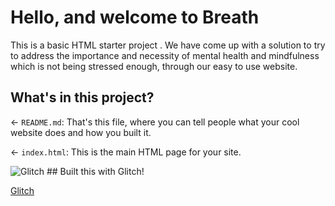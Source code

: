 # Hello, and welcome to Breath
This is a basic HTML starter project . We have come up with a solution to try to address the importance and necessity of mental health and mindfulness which is not being stressed enough, through our easy to use website.


## What's in this project?

← `README.md`: That's this file, where you can tell people what your cool website does and how you built it.

← `index.html`: This is the main HTML page for your site.



![Glitch](https://cdn.glitch.com/a9975ea6-8949-4bab-addb-8a95021dc2da%2FLogo_Color.svg?v=1602781328576) ## Built this with Glitch!


[Glitch](https://breath-lk.glitch.me)

